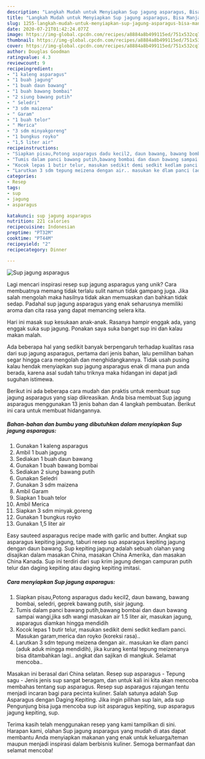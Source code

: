```yaml
---
description: "Langkah Mudah untuk Menyiapkan Sup jagung asparagus, Bisa Manjain Lidah"
title: "Langkah Mudah untuk Menyiapkan Sup jagung asparagus, Bisa Manjain Lidah"
slug: 1255-langkah-mudah-untuk-menyiapkan-sup-jagung-asparagus-bisa-manjain-lidah
date: 2020-07-21T01:42:24.077Z
image: https://img-global.cpcdn.com/recipes/a8884a8b499115ed/751x532cq70/sup-jagung-asparagus-foto-resep-utama.jpg
thumbnail: https://img-global.cpcdn.com/recipes/a8884a8b499115ed/751x532cq70/sup-jagung-asparagus-foto-resep-utama.jpg
cover: https://img-global.cpcdn.com/recipes/a8884a8b499115ed/751x532cq70/sup-jagung-asparagus-foto-resep-utama.jpg
author: Douglas Goodman
ratingvalue: 4.3
reviewcount: 9
recipeingredient:
- "1 kaleng asparagus"
- "1 buah jagung"
- "1 buah daun bawang"
- "1 buah bawang bombai"
- "2 siung bawang putih"
- " Seledri"
- "3 sdm maizena"
- " Garam"
- "1 buah telor"
- " Merica"
- "3 sdm minyakgoreng"
- "1 bungkus royko"
- "1,5 liter air"
recipeinstructions:
- "Siapkan pisau,Potong asparagus dadu kecil2, daun bawang, bawang bombai, seledri, geprek bawang putih, sisir jagung."
- "Tumis dalam panci bawang putih,bawang bombai dan daun bawang sampai wangi,jika sdh wangi masukan air 1.5 liter air, masukan jagung, asparagus diamkan hingga mendidih"
- "Kocok lepas 1 butir telur, masukan sedikit demi sedkit kedlam panci. Masukan garam,merica dan royko (koreksi rasa).."
- "Larutkan 3 sdm tepung meizena dengan air.. masukan ke dlam panci (aduk aduk mingga mendidih), jika kurang kental tepung meizenanya bisa ditambahkan lagi.. angkat dan sajikan di mangkuk. Selamat mencoba.."
categories:
- Resep
tags:
- sup
- jagung
- asparagus

katakunci: sup jagung asparagus 
nutrition: 221 calories
recipecuisine: Indonesian
preptime: "PT32M"
cooktime: "PT44M"
recipeyield: "2"
recipecategory: Dinner

---
```



![Sup jagung asparagus](https://img-global.cpcdn.com/recipes/a8884a8b499115ed/751x532cq70/sup-jagung-asparagus-foto-resep-utama.jpg)

Lagi mencari inspirasi resep sup jagung asparagus yang unik? Cara membuatnya memang tidak terlalu sulit namun tidak gampang juga. Jika salah mengolah maka hasilnya tidak akan memuaskan dan bahkan tidak sedap. Padahal sup jagung asparagus yang enak seharusnya memiliki aroma dan cita rasa yang dapat memancing selera kita.

Hari ini masak sup kesukaan anak-anak. Rasanya hampir enggak ada, yang enggak suka sup jagung. Ponakan saya suka banget sup ini dan kalau makan malah.

Ada beberapa hal yang sedikit banyak berpengaruh terhadap kualitas rasa dari sup jagung asparagus, pertama dari jenis bahan, lalu pemilihan bahan segar hingga cara mengolah dan menghidangkannya. Tidak usah pusing kalau hendak menyiapkan sup jagung asparagus enak di mana pun anda berada, karena asal sudah tahu triknya maka hidangan ini dapat jadi suguhan istimewa.


Berikut ini ada beberapa cara mudah dan praktis untuk membuat sup jagung asparagus yang siap dikreasikan. Anda bisa membuat Sup jagung asparagus menggunakan 13 jenis bahan dan 4 langkah pembuatan. Berikut ini cara untuk membuat hidangannya.

<!--inarticleads1-->

##### Bahan-bahan dan bumbu yang dibutuhkan dalam menyiapkan Sup jagung asparagus:

1. Gunakan 1 kaleng asparagus
1. Ambil 1 buah jagung
1. Sediakan 1 buah daun bawang
1. Gunakan 1 buah bawang bombai
1. Sediakan 2 siung bawang putih
1. Gunakan  Seledri
1. Gunakan 3 sdm maizena
1. Ambil  Garam
1. Siapkan 1 buah telor
1. Ambil  Merica
1. Siapkan 3 sdm minyak.goreng
1. Gunakan 1 bungkus royko
1. Gunakan 1,5 liter air


Easy sauteed asparagus recipe made with garlic and butter. Angkat sup asparagus kepiting jagung, taburi resep sup asparagus kepiting jagung dengan daun bawang. Sup kepiting jagung adalah sebuah olahan yang disajikan dalam masakan China, masakan China Amerika, dan masakan China Kanada. Sup ini terdiri dari sup krim jagung dengan campuran putih telur dan daging kepiting atau daging kepiting imitasi. 

<!--inarticleads2-->

##### Cara menyiapkan Sup jagung asparagus:

1. Siapkan pisau,Potong asparagus dadu kecil2, daun bawang, bawang bombai, seledri, geprek bawang putih, sisir jagung.
1. Tumis dalam panci bawang putih,bawang bombai dan daun bawang sampai wangi,jika sdh wangi masukan air 1.5 liter air, masukan jagung, asparagus diamkan hingga mendidih
1. Kocok lepas 1 butir telur, masukan sedikit demi sedkit kedlam panci. Masukan garam,merica dan royko (koreksi rasa)..
1. Larutkan 3 sdm tepung meizena dengan air.. masukan ke dlam panci (aduk aduk mingga mendidih), jika kurang kental tepung meizenanya bisa ditambahkan lagi.. angkat dan sajikan di mangkuk. Selamat mencoba..


Masakan ini berasal dari China selatan. Resep sup asparagus - Tepung sagu - Jenis jenis sup sangat beragam, dan untuk kali ini kita akan mencoba membahas tentang sup asparagus. Resep sup asparagus rajungan tentu menjadi incaran bagi para pecinta kuliner. Salah satunya adalah Sup Asparagus dengan Daging Kepiting. Jika ingin pilihan sup lain, ada sup Pengunjung bisa juga mencoba sup isit asparagus kepiting, sup asparagus jagung kepiting, sup. 

Terima kasih telah menggunakan resep yang kami tampilkan di sini. Harapan kami, olahan Sup jagung asparagus yang mudah di atas dapat membantu Anda menyiapkan makanan yang enak untuk keluarga/teman maupun menjadi inspirasi dalam berbisnis kuliner. Semoga bermanfaat dan selamat mencoba!
